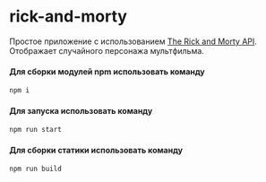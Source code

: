 # rick-and-morty
Простое приложение с использованием [The Rick and Morty API](https://rickandmortyapi.com/). Отображает случайного персонажа мультфильма.

#### Для сборки модулей npm использовать команду
```bash
npm i
```
#### Для запуска использовать команду
```bash
npm run start
```
#### Для сборки статики использовать команду
```bash
npm run build
```
